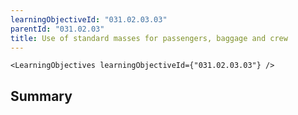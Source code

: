 ```yaml
---
learningObjectiveId: "031.02.03.03"
parentId: "031.02.03"
title: Use of standard masses for passengers, baggage and crew
---
```


```tsx eval
<LearningObjectives learningObjectiveId={"031.02.03.03"} />
```

## Summary
